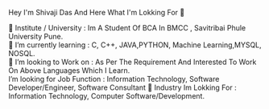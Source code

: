 Hey I'm Shivaji Das And Here What I'm Lokking For 👋


🔭 Institute / University : Im A Student Of BCA In BMCC , Savitribai Phule University Pune.                                                                                        
🌱 I’m currently learning : C, C++, JAVA,PYTHON, Machine Learning,MYSQL, NOSQL.                                                                                                    
👯 I’m looking to Work on : As Per The Requirement And Interested To Work On Above Languages Which I Learn.                                                                         
I’m looking for Job Function : Information Technology, Software Developer/Engineer, Software Consultant
💬 Industry Im Lokking For : Information Technology, Computer Software/Development.                                                                                                 
